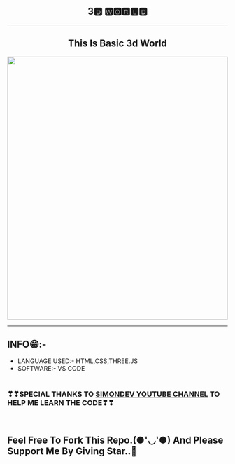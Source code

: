 <h2 align="center">3🅳 🆆🅾🆁🅻🅳</h2><hr>
<h2 align="center">This Is Basic 3d World</h2>
<img src="3dworld.gif" width="100%" height="600px" />

<hr>
<h2>INFO😁:-</h2>
<ul>
<li>LANGUAGE USED:- HTML,CSS,THREE.JS</li>
<li>SOFTWARE:- VS CODE</li><br></ul>

<h3>❣❣SPECIAL THANKS TO <a href="https://youtu.be/PPwR7h5SnOE">SIMONDEV YOUTUBE CHANNEL</a> TO HELP ME LEARN THE CODE❣❣</h3>
<br>
</p>
<h2>Feel Free To Fork This Repo.(●'◡'●) And Please Support Me By Giving Star..🎇</h2>